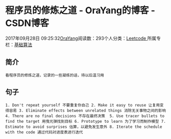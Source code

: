 
# 程序员的修炼之道 - OraYang的博客 - CSDN博客

2017年09月28日 09:25:32[OraYang](https://me.csdn.net/u010665216)阅读数：293个人分类：[Leetcode																](https://blog.csdn.net/u010665216/article/category/7026962)
所属专栏：[基础算法](https://blog.csdn.net/column/details/16604.html)



## 简介
`看程序员的修炼之道，记录的一些凝练的话，待以后温习用`
## 句子
`1. Don't repeat yourself 不要重复你自己
 2. Make it easy to reuse 让复用变得容易
 3. Eliminate effects between unrelated things 消除无关事物之间的影响
 4. There are no final decisions 不存在最终决策 
 5. Use tracer bullets to find the target 用曳光弹找到目标
 6. Prototype to learn 为了学习而制作模型
 7. Estimate to avoid surprises 估算，以避免发生意外
 8. Iterate the schedule with the code 通过代码对进度表进行迭代`

